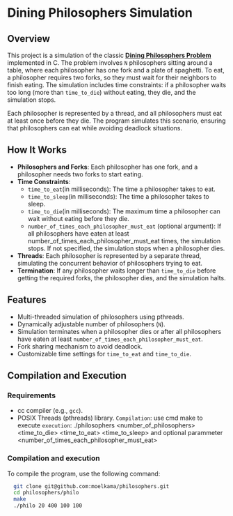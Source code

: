 # Dining Philosophers Simulation

## Overview
This project is a simulation of the classic **[Dining Philosophers Problem](https://en.wikipedia.org/wiki/Dining_philosophers_problem)** implemented in C. The problem involves `N` philosophers sitting around a table, where each philosopher has one fork and a plate of spaghetti. To eat, a philosopher requires two forks, so they must wait for their neighbors to finish eating. The simulation includes time constraints: if a philosopher waits too long (more than `time_to_die`) without eating, they die, and the simulation stops.

Each philosopher is represented by a thread, and all philosophers must eat at least once before they die. The program simulates this scenario, ensuring that philosophers can eat while avoiding deadlock situations.

## How It Works
- **Philosophers and Forks**: Each philosopher has one fork, and a philosopher needs two forks to start eating.
- **Time Constraints**:
  - `time_to_eat`(in milliseconds): The time a philosopher takes to eat.
  - `time_to_sleep`(in milliseconds): The time a philosopher takes to sleep.
  - `time_to_die`(in milliseconds): The maximum time a philosopher can wait without eating before they die.
  - `number_of_times_each_philosopher_must_eat` (optional argument): If all
philosophers have eaten at least number_of_times_each_philosopher_must_eat
times, the simulation stops. If not specified, the simulation stops when a
philosopher dies.
- **Threads**: Each philosopher is represented by a separate thread, simulating the concurrent behavior of philosophers trying to eat.
- **Termination**: If any philosopher waits longer than `time_to_die` before getting the required forks, the philosopher dies, and the simulation halts.

## Features
- Multi-threaded simulation of philosophers using pthreads.
- Dynamically adjustable number of philosophers (`N`).
- Simulation terminates when a philosopher dies or after all philosophers have eaten at least   `number_of_times_each_philosopher_must_eat`.
- Fork sharing mechanism to avoid deadlock.
- Customizable time settings for `time_to_eat` and `time_to_die`.

## Compilation and Execution
### Requirements
- cc compiler (e.g., `gcc`).
- POSIX Threads (pthreads) library.
  `Compilation`: use cmd make to execute
  `execution`: ./philosophers <number_of_philosophers> <time_to_die> <time_to_eat> <time_to_sleep> and optional parammeter <number_of_times_each_philosopher_must_eat>

### Compilation and execution
To compile the program, use the following command:
```bash
  git clone git@github.com:moelkama/philosophers.git
  cd philosophers/philo
  make
  ./philo 20 400 100 100
